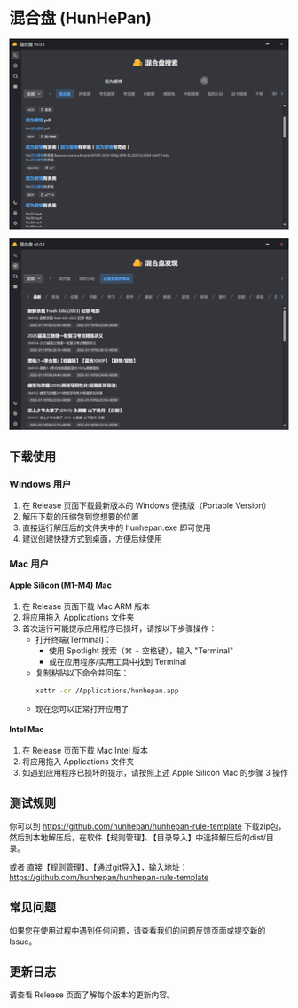 # 混合盘 (HunHePan)

![混合盘pc端截图](images/image.png)

![混合盘发现页面](images/image-1.png)


## 下载使用

### Windows 用户
1. 在 Release 页面下载最新版本的 Windows 便携版（Portable Version）
2. 解压下载的压缩包到您想要的位置
3. 直接运行解压后的文件夹中的 hunhepan.exe 即可使用
4. 建议创建快捷方式到桌面，方便后续使用

### Mac 用户

#### Apple Silicon (M1-M4) Mac
1. 在 Release 页面下载 Mac ARM 版本
2. 将应用拖入 Applications 文件夹
3. 首次运行可能提示应用程序已损坏，请按以下步骤操作：
   - 打开终端(Terminal)：
     * 使用 Spotlight 搜索（⌘ + 空格键），输入 "Terminal"
     * 或在应用程序/实用工具中找到 Terminal
   - 复制粘贴以下命令并回车：
     ```bash
     xattr -cr /Applications/hunhepan.app
     ```
   - 现在您可以正常打开应用了

#### Intel Mac
1. 在 Release 页面下载 Mac Intel 版本
2. 将应用拖入 Applications 文件夹
3. 如遇到应用程序已损坏的提示，请按照上述 Apple Silicon Mac 的步骤 3 操作


## 测试规则

你可以到 https://github.com/hunhepan/hunhepan-rule-template 下载zip包，然后到本地解压后，在软件【规则管理】、【目录导入】中选择解压后的dist/目录。

或者 直接【规则管理】、【通过git导入】，输入地址：https://github.com/hunhepan/hunhepan-rule-template 

## 常见问题

如果您在使用过程中遇到任何问题，请查看我们的问题反馈页面或提交新的 Issue。

## 更新日志

请查看 Release 页面了解每个版本的更新内容。

